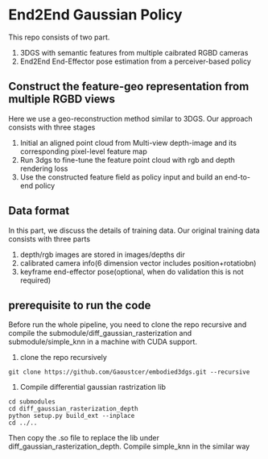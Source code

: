 # End2End Gaussian Policy
This repo consists of two part.
1. 3DGS with semantic features from multiple caibrated RGBD cameras
2. End2End End-Effector pose estimation from a perceiver-based policy
## Construct the feature-geo representation from multiple RGBD views
Here we use a geo-reconstruction method similar to 3DGS. Our approach consists with three stages
1. Initial an aligned point cloud from Multi-view depth-image and its corresponding pixel-level feature map
2. Run 3dgs to fine-tune the feature point cloud with rgb and depth rendering loss
3. Use the constructed feature field as policy input and build an end-to-end policy
## Data format
In this part, we discuss the details of training data. Our original training data consists with three parts
1. depth/rgb images are stored in images/depths dir
2. calibrated camera info(6 dimension vector includes position+rotatiobn)
3. keyframe end-effector pose(optional, when do validation this is not required)
## prerequisite to run the code
Before run the whole pipeline, you need to clone the repo recursive and compile the submodule/diff_gaussian_rasterization and submodule/simple_knn in a machine with CUDA support.
1. clone the repo recursively
```shell
git clone https://github.com/Gaoustcer/embodied3dgs.git --recursive
```
1. Compile differential gaussian rastrization lib
```shell
cd submodules
cd diff_gaussian_rasterization_depth 
python setup.py build_ext --inplace
cd ../..
```
Then copy the .so file to replace the lib under diff_gaussian_rasterization_depth. Compile simple_knn in the similar way
